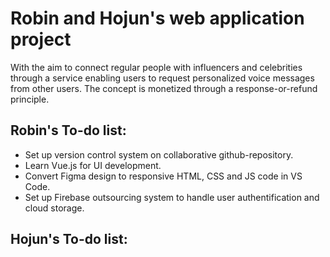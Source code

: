 # Robin and Hojun's web application project
With the aim to connect regular people with influencers and celebrities through a service enabling users to request personalized voice messages from other users. The concept is monetized through a response-or-refund principle. 

## Robin's To-do list:
- Set up version control system on collaborative github-repository.
- Learn Vue.js for UI development.
- Convert Figma design to responsive HTML, CSS and JS code in VS Code.
- Set up Firebase outsourcing system to handle user authentification and cloud storage.

## Hojun's To-do list:
